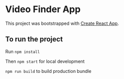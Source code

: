 # Video Finder App

This project was bootstrapped with [Create React App](https://github.com/facebook/create-react-app).

## To run the project

Run `npm install`

Then `npm start` for local development

`npm run build` to build production bundle

